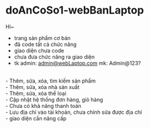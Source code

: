 # doAnCoSo1-webBanLaptop
Hi~
- trang sản phẩm cơ bản </br>
- đã code tất cả chức năng </br>
- giao diện chưa code </br>
- chưa đưa chức năng ra giao diện </br>
- tk admin: admin@webLaptop.com mk: Admin@123?
</br>
- Thêm, sửa, xóa, tìm kiếm sản phẩm </br>
- Thêm, sửa, xóa nhà sản xuất </br>
- Thêm, sửa, xóa thể loại </br>
- Cập nhật hệ thống đơn hàng, giỏ hàng </br>
- Chưa có khả năng thanh toán  </br>
- Lưu địa chỉ vào tài khoản, chưa chỉnh sửa được địa chỉ </br>
- giao diện cần nâng cấp 
